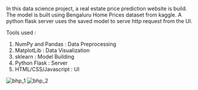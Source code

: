 In this data science project, a real estate price prediction website is build.
The model is built using Bengaluru Home Prices dataset from kaggle.
A python flask server uses the saved model to serve http request from the UI.

Tools used :
1. NumPy and Pandas : Data Preprocessing 
2. MatplotLib : Data Visualization
3. sklearn : Model Building
4. Python Flask : Server
5. HTML/CSS/Javascript : UI

![bhp_1](https://user-images.githubusercontent.com/61349437/176005221-a3c17a0c-2dfc-4446-9786-0ff01f515af6.JPG)
![bhp_2](https://user-images.githubusercontent.com/61349437/176005227-6c1fff95-830d-4550-b988-d5c6c9af1325.JPG)

